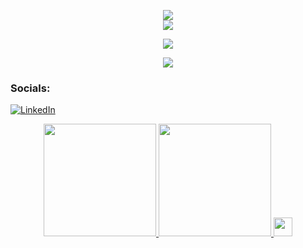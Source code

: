 <p align="center">
  <a href="https://github.com/BrianVianaC7">
    <img src="https://readme-typing-svg.demolab.com?font=Fira+Code&pause=1000&center=true&repeat=false&width=435&lines=Brian+Viana" />
  </a>
  <br>
  <img src="https://readme-typing-svg.demolab.com?font=Fira+Code&pause=1000&center=true&repeat=false&width=435&lines=Android+Developer">
</p>
<p align="center">
  <a href="https://github.com/BrianVianaC7">
    <img src="https://readme-typing-svg.demolab.com?font=Fira+Code&pause=1000&center=true&&width=720&lines=Computer+systems+engineering;Always+learning+new+things" /></a>
</p>

<p align="center">
  <a href="https://github.com/BrianVianaC7">
    <img src="https://user-images.githubusercontent.com/89845641/218791674-c52db856-24d2-429f-8867-170c365730d1.svg" /></a>
</p>

### Socials:
[![LinkedIn](https://img.shields.io/badge/-LinkedIn-090909?style=for-the-badge&logo=linkedin&logoColor=007BB6)](https://www.linkedin.com/in/brian-viana7/)

<p align="center">
<a href="https://github.com/BrianVianaC7">
  
  <!-- <img height="180em" src= "https://github-profile-summary-cards.vercel.app/api/cards/stats?username=BrianVianaC7&theme=github_dark&rank_icon=github"/> -->
  
  <img height="180em" src="https://github-readme-stats.vercel.app/api?username=BrianVianaC7&show_icons=true&rank_icon=github&theme=github_dark&include_all_commits=true&count_private=true"/>
  
  <img height="180em" src="https://github-readme-stats.vercel.app/api/top-langs/?username=brianvianac7&layout=compact&langs_count=8&theme=github_dark&count_private=true"/> 
  
  <img height="30em" src="https://komarev.com/ghpvc/?username=BrianVianaC7&style=for-the-badge&label=VIEWS"/>
</a>
</p>









